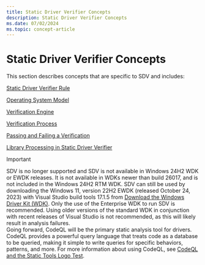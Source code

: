 ```yaml
---
title: Static Driver Verifier Concepts
description: Static Driver Verifier Concepts
ms.date: 07/02/2024
ms.topic: concept-article
---
```


# Static Driver Verifier Concepts

This section describes concepts that are specific to SDV and includes:

[Static Driver Verifier Rule](static-driver-verifier-rule.md)

[Operating System Model](operating-system-model.md)

[Verification Engine](verification-engine.md)

[Verification Process](verification-process.md)

[Passing and Failing a Verification](passing-and-failing-a-verification.md)

[Library Processing in Static Driver Verifier](library-processing-in-static-driver-verifier.md)

> [!IMPORTANT]
> SDV is no longer supported and SDV is not available in Windows 24H2 WDK or EWDK releases. It is not available in WDKs newer than build 26017, and is not included in the Windows 24H2 RTM WDK.
> SDV can still be used by downloading the Windows 11, version 22H2 EWDK (released October 24, 2023) with Visual Studio build tools 17.1.5 from [Download the Windows Driver Kit (WDK)](../download-the-wdk.md). Only the use of the Enterprise WDK to run SDV is recommended. Using older versions of the standard WDK in conjunction with recent releases of Visual Studio is not recommended, as this will likely result in analysis failures. <br>
> Going forward, CodeQL will be the primary static analysis tool for drivers. CodeQL provides a powerful query language that treats code as a database to be queried, making it simple to write queries for specific behaviors, patterns, and more.
> For more information about using CodeQL, see [CodeQL and the Static Tools Logo Test](static-tools-and-codeql.md).
